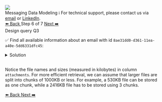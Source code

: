 <!-- TOP -->
<div class="top">
  <img src="https://datastax-academy.github.io/katapod-shared-assets/images/ds-academy-logo.svg" />
  <div class="scenario-title-section">
    <span class="scenario-title">Messaging Data Modeling</span>
    <span class="scenario-subtitle">ℹ️ For technical support, please contact us via <a href="mailto:aleksandr.volochnev@datastax.com">email</a> or <a href="https://dtsx.io/aleks">LinkedIn</a>.</span>
  </div>
</div>

<!-- NAVIGATION -->
<div id="navigation-top" class="navigation-top">
 <a href='command:katapod.loadPage?[{"step":"step5"}]'
   class="btn btn-dark navigation-top-left">⬅️ Back
 </a>
<span class="step-count"> Step 6 of 7</span>
 <a href='command:katapod.loadPage?[{"step":"step7"}]' 
    class="btn btn-dark navigation-top-right">Next ➡️
  </a>
</div>

<!-- CONTENT -->

<div class="step-title">Design query Q3</div>

✅ Find all available information about an email with id `8ae31dd0-d361-11ea-a40e-5dd6331dfc45`:

<details>
  <summary>Solution</summary>

```
SELECT id, "to", "from",
       toTimestamp(id) AS timestamp,
       subject, body,
       attachments
FROM emails
WHERE id = 8ae31dd0-d361-11ea-a40e-5dd6331dfc45;
```

</details>

<br/>

Notice the file names and sizes (measured in kilobytes) in column `attachments`. For more efficient retrieval, we can assume that larger files are split into chunks of 1000KB or less. For example, a 530KB file can be stored as one chunk, while a 2416KB file has to be stored using 3 chunks.  


<!-- NAVIGATION -->
<div id="navigation-bottom" class="navigation-bottom">
 <a href='command:katapod.loadPage?[{"step":"step5"}]'
   class="btn btn-dark navigation-bottom-left">⬅️ Back
 </a>
 <a href='command:katapod.loadPage?[{"step":"step7"}]'
    class="btn btn-dark navigation-bottom-right">Next ➡️
  </a>
</div>

